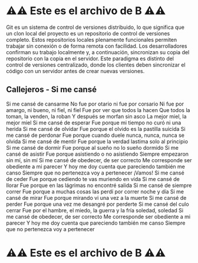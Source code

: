 # ⚠️⚠️ Este es el archivo de **B** ⚠️⚠️

Git es un sistema de control de versiones distribuido, lo que significa que un clon local del proyecto es un repositorio de control de versiones completo. Estos repositorios locales plenamente funcionales permiten trabajar sin conexión o de forma remota con facilidad. Los desarrolladores confirman su trabajo localmente y, a continuación, sincronizan su copia del repositorio con la copia en el servidor. Este paradigma es distinto del control de versiones centralizado, donde los clientes deben sincronizar el código con un servidor antes de crear nuevas versiones.

## Callejeros - Si me cansé

Si me cansé de cansarme
No fue por otario ni fue por corsario
Ni fue por amargo, ni bueno, ni fiel, ni fiel
Fue por ver que todos la hacen
Que todos la toman, la venden, la roban
Y después se morfan sin asco
La mejor miel, la mejor miel
Si me cansé de esperar
Fue porque mi tiempo no curó ni una herida
Si me cansé de olvidar
Fue porque el olvido es la pastilla suicida
Si me cansé de perdonar
Fue porque cuando duele nunca, nunca, nunca se olvida
Si me cansé de mentir
Fue porque la verdad lastima solo al principio
Si me cansé de dormir
Fue porque al sueño no lo sueño dormido
Si me cansé de asistir
Fue porque asistiendo o no asistiendo
Siempre empezaron sin mí, sin mí
Si me cansé de obedecer, de ser correcto
Me corresponde ser obediente a mi parecer
Y hoy me doy cuenta que pareciendo también me canso
Siempre que no pertenezca voy a pertenecer
¡Vamos!
Si me cansé de ceder
Fue porque cediendo te vas muriendo en vida
Si me cansé de llorar
Fue porque en las lágrimas no encontré salida
Si me cansé de siempre correr
Fue porque a muchas cosas las perdí por correr noche y día
Si me cansé de mirar
Fue porque mirando vi una vez a la muerte
Si me cansé de perder
Fue porque una vez me desangré por perderte
Si me cansé del culo cerrar
Fue por el hambre, el miedo, la guerra y la fría soledad, soledad
Si me cansé de obedecer, de ser correcto
Me corresponde ser obediente a mi parecer
Y hoy me doy cuenta que pareciendo también me canso
Siempre que no pertenezca voy a pertenecer

# ⚠️⚠️ Este es el archivo de **B** ⚠️⚠️
